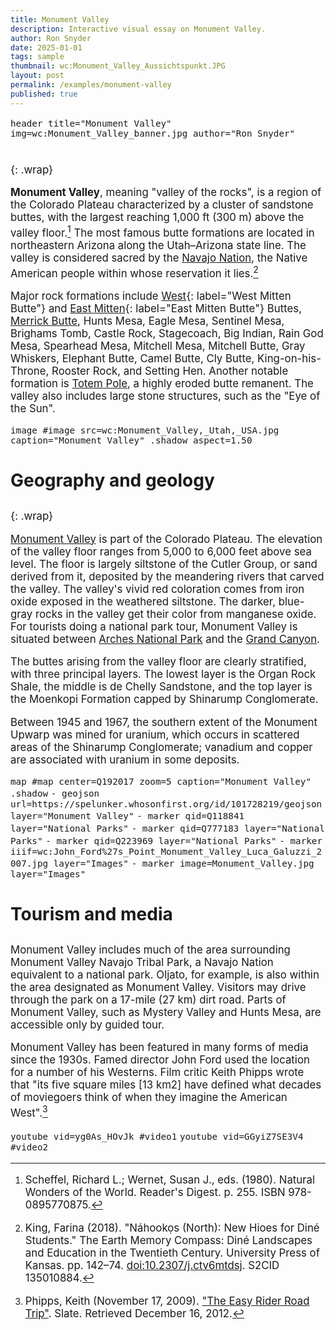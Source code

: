 ```yaml
---
title: Monument Valley
description: Interactive visual essay on Monument Valley.
author: Ron Snyder
date: 2025-01-01
tags: sample
thumbnail: wc:Monument_Valley_Aussichtspunkt.JPG
layout: post
permalink: /examples/monument-valley
published: true
---
```


<style> p { font-size: 1.2em; } </style>

`header title="Monument Valley" img=wc:Monument_Valley_banner.jpg author="Ron Snyder"`

#

##
{: .wrap}

**Monument Valley**, meaning "valley of the rocks", is a region of the Colorado Plateau characterized by a cluster of sandstone buttes, with the largest reaching 1,000 ft (300 m) above the valley floor.[^1] The most famous butte formations are located in northeastern Arizona along the Utah–Arizona state line. The valley is considered sacred by the [Navajo Nation](Q1783171), the Native American people within whose reservation it lies.[^2]

Major rock formations include [West](image/zoomto/pct:10.94,27.88,21.05,30){: label="West Mitten Butte"} and [East Mitten](image/zoomto/pct:40.59,35.80,21.91,25){: label="East Mitten Butte"}  Buttes, [Merrick Butte](image/zoomto/pct:67.68,34.23,23.22,27), Hunts Mesa, Eagle Mesa, Sentinel Mesa, Brighams Tomb, Castle Rock, Stagecoach, Big Indian, Rain God Mesa, Spearhead Mesa, Mitchell Mesa, Mitchell Butte, Gray Whiskers, Elephant Butte, Camel Butte, Cly Butte, King-on-his-Throne, Rooster Rock, and Setting Hen. Another notable formation is [Totem Pole](Q7828304), a highly eroded butte remanent. The valley also includes large stone structures, such as the "Eye of the Sun".

`image #image src=wc:Monument_Valley,_Utah,_USA.jpg caption="Monument Valley" .shadow aspect=1.50`

# Geography and geology

##
{: .wrap}

[Monument Valley](map/flyto/37.02828,-110.23819,11) is part of the Colorado Plateau. The elevation of the valley floor ranges from 5,000 to 6,000 feet above sea level. The floor is largely siltstone of the Cutler Group, or sand derived from it, deposited by the meandering rivers that carved the valley. The valley's vivid red coloration comes from iron oxide exposed in the weathered siltstone. The darker, blue-gray rocks in the valley get their color from manganese oxide.  For tourists doing a national park tour, Monument Valley is situated between [Arches National Park](map/flyto/Q223969,12) and the [Grand Canyon](map/flyto/Q118841,12).

The buttes arising from the valley floor are clearly stratified, with three principal layers. The lowest layer is the Organ Rock Shale, the middle is de Chelly Sandstone, and the top layer is the Moenkopi Formation capped by Shinarump Conglomerate. 

Between 1945 and 1967, the southern extent of the Monument Upwarp was mined for uranium, which occurs in scattered areas of the Shinarump Conglomerate; vanadium and copper are associated with uranium in some deposits.

`map #map center=Q192017 zoom=5 caption="Monument Valley" .shadow`
`- geojson url=https://spelunker.whosonfirst.org/id/101728219/geojson layer="Monument Valley"`
`- marker qid=Q118841 layer="National Parks"`
`- marker qid=Q777183 layer="National Parks"`
`- marker qid=Q223969 layer="National Parks"`
`- marker iiif=wc:John_Ford%27s_Point_Monument_Valley_Luca_Galuzzi_2007.jpg layer="Images"`
`- marker image=Monument_Valley.jpg layer="Images"`

# Tourism and media

##

Monument Valley includes much of the area surrounding Monument Valley Navajo Tribal Park, a Navajo Nation equivalent to a national park. Oljato, for example, is also within the area designated as Monument Valley.  Visitors may drive through the park on a 17-mile (27 km) dirt road. Parts of Monument Valley, such as Mystery Valley and Hunts Mesa, are accessible only by guided tour.

Monument Valley has been featured in many forms of media since the 1930s. Famed director John Ford used the location for a number of his Westerns. Film critic Keith Phipps wrote that "its five square miles [13 km2] have defined what decades of moviegoers think of when they imagine the American West".[^3]

`youtube vid=yg0As_HOvJk #video1`
`youtube vid=GGyiZ7SE3V4 #video2`

[^1]: Scheffel, Richard L.; Wernet, Susan J., eds. (1980). Natural Wonders of the World. Reader's Digest. p. 255. ISBN 978-0895770875.
[^2]: King, Farina (2018). "Náhookọs (North): New Hioes for Diné Students." The Earth Memory Compass: Diné Landscapes and Education in the Twentieth Century. University Press of Kansas. pp. 142–74. [doi:10.2307/j.ctv6mtdsj](https://doi.org/10.2307%2Fj.ctv6mtdsj). S2CID 135010884.
[^3]:  Phipps, Keith (November 17, 2009). ["The Easy Rider Road Trip"](https://slate.com/culture/2009/11/monument-valley-where-peter-and-henry-fonda-s-careers-intersected.html). Slate. Retrieved December 16, 2012.
